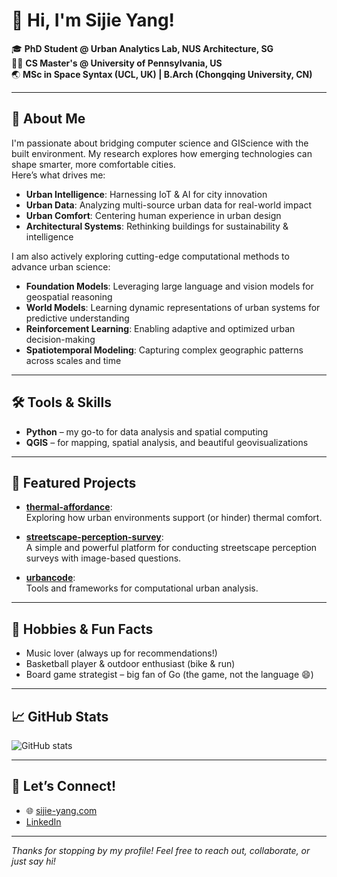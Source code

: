 # 👋 Hi, I'm Sijie Yang!

🎓 **PhD Student @ Urban Analytics Lab, NUS Architecture, SG**  
🧑‍💻 **CS Master's @ University of Pennsylvania, US**  
🌏 **MSc in Space Syntax (UCL, UK) | B.Arch (Chongqing University, CN)**

---

## 🌟 About Me

I'm passionate about bridging computer science and GIScience with the built environment. My research explores how emerging technologies can shape smarter, more comfortable cities.  
Here’s what drives me:

- **Urban Intelligence**: Harnessing IoT & AI for city innovation  
- **Urban Data**: Analyzing multi-source urban data for real-world impact  
- **Urban Comfort**: Centering human experience in urban design  
- **Architectural Systems**: Rethinking buildings for sustainability & intelligence

I am also actively exploring cutting-edge computational methods to advance urban science:
- **Foundation Models**: Leveraging large language and vision models for geospatial reasoning
- **World Models**: Learning dynamic representations of urban systems for predictive understanding
- **Reinforcement Learning**: Enabling adaptive and optimized urban decision-making
- **Spatiotemporal Modeling**: Capturing complex geographic patterns across scales and time

---

## 🛠️ Tools & Skills

- **Python** – my go-to for data analysis and spatial computing
- **QGIS** – for mapping, spatial analysis, and beautiful geovisualizations

---

## 🚀 Featured Projects

- [**thermal-affordance**](https://github.com/Sijie-Yang/thermal-affordance):  
  Exploring how urban environments support (or hinder) thermal comfort.

- [**streetscape-perception-survey**](https://github.com/Sijie-Yang/Streetscape-Perception-Survey):  
  A simple and powerful platform for conducting streetscape perception surveys with image-based questions.

- [**urbancode**](https://github.com/Sijie-Yang/urbancode):  
  Tools and frameworks for computational urban analysis.

---

## 🎵 Hobbies & Fun Facts

- Music lover (always up for recommendations!)
- Basketball player & outdoor enthusiast (bike & run)
- Board game strategist – big fan of Go (the game, not the language 😄)

---

## 📈 GitHub Stats
![GitHub stats](https://github-readme-stats.vercel.app/api?username=sijie-yang&show_icons=true&theme=radical&cache_seconds=86400)

---

## 🤝 Let’s Connect!

- 🌐 [sijie-yang.com](https://sijie-yang.com)
- [LinkedIn](https://www.linkedin.com/in/sijie-yang-peter/)

---

_Thanks for stopping by my profile! Feel free to reach out, collaborate, or just say hi!_
